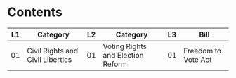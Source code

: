 # Contents

| L1 |Category                                                | L2 |Category                                                |L3  |Bill                                                    |
|----|--------------------------------------------------------|----|--------------------------------------------------------|----|--------------------------------------------------------|
| 01 |Civil Rights and Civil Liberties                        | 01 |Voting Rights and Election Reform                       | 01 |Freedom to Vote Act                                     |


